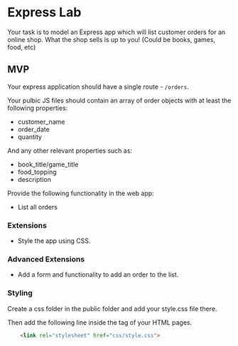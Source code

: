 # Express Lab 

Your task is to model an Express app which will list customer orders for an online shop. What the shop sells is up to you! (Could be books, games, food, etc)

## MVP

Your express application should have a single route - `/orders`.

Your pulbic JS files should contain an array of order objects with at least the following properties:
* customer_name
* order_date
* quantity

And any other relevant properties such as:
* book_title/game_title
* food_topping
* description


Provide the following functionality in the web app:

* List all orders

### Extensions

* Style the app using CSS.

### Advanced Extensions

* Add a form and functionality to add an order to the list.

### Styling

Create a css folder in the public folder and add your style.css file there.

Then add the following line inside the <HEAD> tag of your HTML pages.

```html
    <link rel="stylesheet" href="css/style.css">
```


